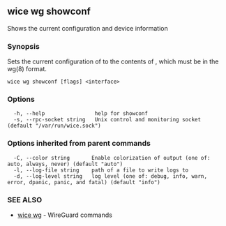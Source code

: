 ## wice wg showconf

Shows the current configuration and device information

### Synopsis

Sets the current configuration of <interface> to the contents of <configuration-filename>, which must be in the wg(8) format.

```
wice wg showconf [flags] <interface>
```

### Options

```
  -h, --help                help for showconf
  -s, --rpc-socket string   Unix control and monitoring socket (default "/var/run/wice.sock")
```

### Options inherited from parent commands

```
  -C, --color string       Enable colorization of output (one of: auto, always, never) (default "auto")
  -l, --log-file string    path of a file to write logs to
  -d, --log-level string   log level (one of: debug, info, warn, error, dpanic, panic, and fatal) (default "info")
```

### SEE ALSO

* [wice wg](wice_wg.md)	 - WireGuard commands

